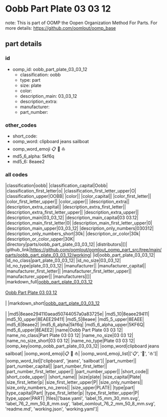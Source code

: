 # Oobb Part Plate 03 03 12  

note: This is part of OOMP the Oopen Organization Method For Parts. For more details: https://github.com/oomlout/oomp_base

##  part details





### id
* oomp_id: oobb_part_plate_03_03_12
  * classification: oobb
  * type: part
  * size: plate
  * color: 
  * description_main: 03_03_12
  * description_extra: 
  * manufacturer: 
  * part_number: 

### other_codes
* short_code: 
* oomp_word: clipboard jeans sailboat
* oomp_word_emoji :clipboard: :jeans: :sailboat:
* md5_6_alpha: 5kf6q
* md5_6: 8eaee2

### all codes 
|classification|oobb|
|classification_capital|Oobb|
|classification_first_letter|o|
|classification_first_letter_upper|O|
|classification_upper|OOBB|
|color||
|color_capital||
|color_first_letter||
|color_first_letter_upper||
|color_upper||
|description_extra||
|description_extra_capital||
|description_extra_first_letter||
|description_extra_first_letter_upper||
|description_extra_upper||
|description_main|03_03_12|
|description_main_capital|03 03.12|
|description_main_first_letter|0|
|description_main_first_letter_upper|0|
|description_main_upper|03_03_12|
|description_only_numbers|030312|
|description_only_numbers_short|30k|
|description_or_color|30k|
|description_or_color_upper|30K|
|directory|parts/oobb_part_plate_03_03_12|
|distributors|[]|
|github_link|https://github.com/oomlout/oomlout_oomp_part_src/tree/main/parts/oobb_part_plate_03_03_12/working|
|id|oobb_part_plate_03_03_12|
|id_no_class|part_plate_03_03_12|
|id_no_size|03_03_12|
|id_no_type|plate_03_03_12|
|manufacturer||
|manufacturer_capital||
|manufacturer_first_letter||
|manufacturer_first_letter_upper||
|manufacturer_upper||
|manufacturers|[]|
|markdown_full|[oobb_part_plate_03_03_12](https://github.com/oomlout/oomlout_oomp_part_src/tree/main/parts/oobb_part_plate_03_03_12/working)<br>[](https://github.com/oomlout/oomlout_oomp_part_src/tree/main/parts/oobb_part_plate_03_03_12/working)<br>[Oobb Part Plate 03 03 12](https://github.com/oomlout/oomlout_oomp_part_src/tree/main/parts/oobb_part_plate_03_03_12/working)<br><br>|
|markdown_short|[oobb_part_plate_03_03_12](https://github.com/oomlout/oomlout_oomp_part_src/tree/main/parts/oobb_part_plate_03_03_12/working)<br><br>|
|md5|8eaee294110aead50744057a0a83725e|
|md5_10|8eaee29411|
|md5_10_upper|8EAEE29411|
|md5_5|8eaee|
|md5_5_upper|8EAEE|
|md5_6|8eaee2|
|md5_6_alpha|5kf6q|
|md5_6_alpha_upper|5KF6Q|
|md5_6_upper|8EAEE2|
|name|Oobb Part Plate 03 03 12|
|name_no_class|Part Plate 03 03 12|
|name_no_size|03 03 12|
|name_no_size_short|03 03 12|
|name_no_type|Plate 03 03 12|
|oomp_key|oomp_oobb_part_plate_03_03_12|
|oomp_word|clipboard jeans sailboat|
|oomp_word_emoji|:clipboard: :jeans: :sailboat:|
|oomp_word_emoji_list|[':clipboard:', ':jeans:', ':sailboat:']|
|oomp_word_list|['clipboard', 'jeans', 'sailboat']|
|part_number||
|part_number_capital||
|part_number_first_letter||
|part_number_first_letter_upper||
|part_number_upper||
|short_code||
|short_code_upper||
|short_name||
|size|plate|
|size_capital|Plate|
|size_first_letter|p|
|size_first_letter_upper|P|
|size_only_numbers||
|size_only_numbers_no_zeros||
|size_upper|PLATE|
|type|part|
|type_capital|Part|
|type_first_letter|p|
|type_first_letter_upper|P|
|type_upper|PART|
|files|['base.yaml', 'label_15_mm_30_mm.svg', 'label_76_2_mm_50_8_mm.svg', 'label_oomlout_76_2_mm_50_8_mm.svg', 'readme.md', 'working.json', 'working.yaml']|
